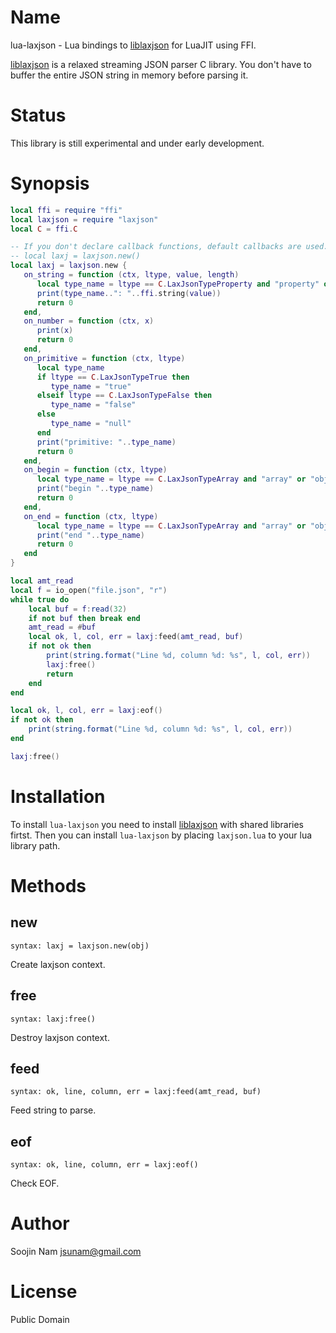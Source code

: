Name
====
lua-laxjson - Lua bindings to [liblaxjson](https://github.com/andrewrk/liblaxjson)
for LuaJIT using FFI.

[liblaxjson](https://github.com/andrewrk/liblaxjson) is a relaxed streaming JSON parser
C library. You don't have to buffer the entire JSON string in memory before parsing it.

Status
======
This library is still experimental and under early development.

Synopsis
========
````lua
local ffi = require "ffi"
local laxjson = require "laxjson"
local C = ffi.C

-- If you don't declare callback functions, default callbacks are used.
-- local laxj = laxjson.new()
local laxj = laxjson.new {
   on_string = function (ctx, ltype, value, length)
      local type_name = ltype == C.LaxJsonTypeProperty and "property" or "string"
      print(type_name..": "..ffi.string(value))
      return 0
   end,
   on_number = function (ctx, x)
      print(x)
      return 0
   end,
   on_primitive = function (ctx, ltype)
      local type_name
      if ltype == C.LaxJsonTypeTrue then
         type_name = "true"
      elseif ltype == C.LaxJsonTypeFalse then
         type_name = "false"
      else
         type_name = "null"
      end
      print("primitive: "..type_name)
      return 0
   end,
   on_begin = function (ctx, ltype)
      local type_name = ltype == C.LaxJsonTypeArray and "array" or "object"
      print("begin "..type_name)
      return 0
   end,
   on_end = function (ctx, ltype)
      local type_name = ltype == C.LaxJsonTypeArray and "array" or "object"
      print("end "..type_name)
      return 0
   end
}

local amt_read
local f = io_open("file.json", "r")
while true do
    local buf = f:read(32)
    if not buf then break end
    amt_read = #buf
    local ok, l, col, err = laxj:feed(amt_read, buf)
    if not ok then
        print(string.format("Line %d, column %d: %s", l, col, err))
        laxj:free()
        return
    end
end

local ok, l, col, err = laxj:eof()
if not ok then
    print(string.format("Line %d, column %d: %s", l, col, err))
end

laxj:free()
````

Installation
============
To install `lua-laxjson` you need to install
[liblaxjson](https://github.com/andrewrk/liblaxjson#installation)
with shared libraries firtst.
Then you can install `lua-laxjson` by placing `laxjson.lua` to
your lua library path.

Methods
=======

new
---
`syntax: laxj = laxjson.new(obj)`

Create laxjson context.

free
----
`syntax: laxj:free()`

Destroy laxjson context.

feed
----
`syntax: ok, line, column, err = laxj:feed(amt_read, buf)`

Feed string to parse.

eof
---
`syntax: ok, line, column, err = laxj:eof()`

Check EOF.

Author
======
Soojin Nam jsunam@gmail.com

License
=======
Public Domain
